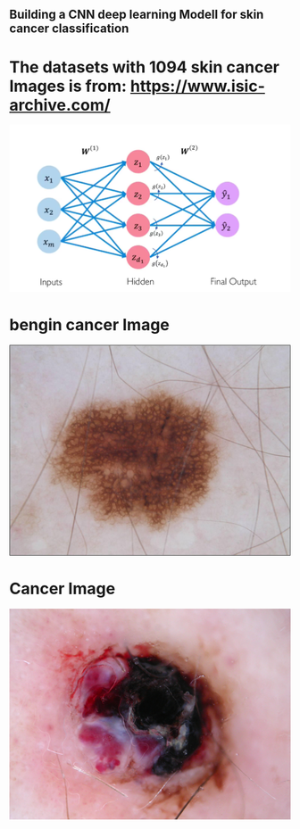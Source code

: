 ## Building a CNN deep learning Modell for skin cancer classification
# The datasets with 1094 skin cancer Images is from: https://www.isic-archive.com/


![](skin_img.png)
# bengin cancer Image
![](bengin_cancer.jpg)
# Cancer Image
![](Cancer.jpg)

